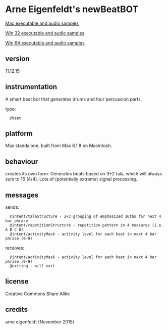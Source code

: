 # Arne Eigenfeldt's newBeatBOT #

[Mac executable and audio samples](https://www.sfu.ca/musebots/Musebot_Test_Suite/Musebots/Beat_generators/ae_newBeatBOT.zip)

[Win 32 executable and audio samples](https://www.sfu.ca/musebots/Musebot_Test_Suite/Musebots_Win32/Beat_generators/ae_newBeatBOT_w32.zip)

[Win 64 executable and audio samples](https://www.sfu.ca/musebots/Musebot_Test_Suite/Musebots_Win64/Beat_generators/ae_newBeatBOT_w64.zip)

## version ##

11.12.15

## instrumentation ##

A smart beat bot that generates drums and four percussion parts.

type:

      @beat

## platform ##

Max standalone, built from Max 6.1.8 on Macintosh.

## behaviour ##

creates its own form. Generates beats based on 3+2 tala, which will always sum to 16 (4/4). Lots of (potentially extreme) signal processing.

## messages ##

sends:

      @intent/talaStructure - 2+3 grouping of emphasized 16ths for next 4 bar phrase
      @intent/repetitionStructure - repetition pattern in 4 measures (i.e. A B C D)
      @intent/activityMask - activity level for each beat in next 4 bar phrase (0-9)

receives:

      @intent/activityMask - activity level for each beat in next 4 bar phrase (0-9)
      @exiting - will exit

## license ##

Creative Commons Share Alike

## credits ##

arne eigenfeldt (November 2015)
